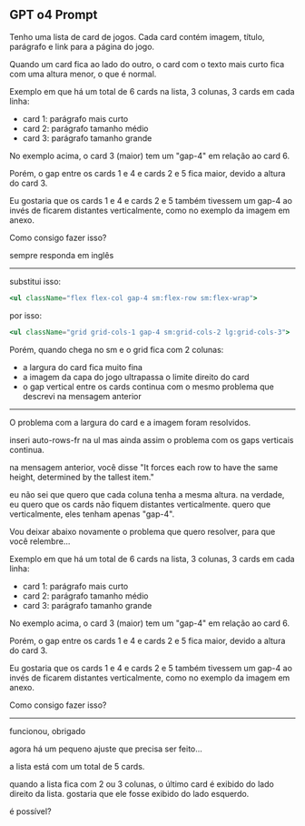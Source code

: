 ## GPT o4 Prompt

Tenho uma lista de card de jogos. Cada card contém imagem, título, parágrafo e link para a página do jogo. 

Quando um card fica ao lado do outro, o card com o texto mais curto fica com uma altura menor, o que é normal. 

Exemplo em que há um total de 6 cards na lista, 3 colunas, 3 cards em cada linha:

- card 1: parágrafo mais curto
- card 2: parágrafo tamanho médio
- card 3: parágrafo tamanho grande

No exemplo acima, o card 3 (maior) tem um "gap-4" em relação ao card 6. 

Porém, o gap entre os cards 1 e 4 e cards 2 e 5 fica maior, devido a altura do card 3. 

Eu gostaria que os cards 1 e 4 e cards 2 e 5 também tivessem um gap-4 ao invés de ficarem distantes verticalmente, como no exemplo da imagem em anexo. 

Como consigo fazer isso?

sempre responda em inglês

---

substitui isso: 

```jsx
<ul className="flex flex-col gap-4 sm:flex-row sm:flex-wrap">
```

por isso: 

```jsx
<ul className="grid grid-cols-1 gap-4 sm:grid-cols-2 lg:grid-cols-3">
```

Porém, quando chega no sm e o grid fica com 2 colunas: 

- a largura do card fica muito fina
- a imagem da capa do jogo ultrapassa o limite direito do card
- o gap vertical entre os cards continua com o mesmo problema que descrevi na mensagem anterior

---

O problema com a largura do card e a imagem foram resolvidos. 

inseri auto-rows-fr na ul mas ainda assim o problema com os gaps verticais continua. 

na mensagem anterior, você disse "It forces each row to have the same height, determined by the tallest item."

eu não sei que quero que cada coluna tenha a mesma altura. na verdade, eu quero que os cards não fiquem distantes verticalmente. quero que verticalmente, eles tenham apenas "gap-4". 

Vou deixar abaixo novamente o problema que quero resolver, para que você relembre...

Exemplo em que há um total de 6 cards na lista, 3 colunas, 3 cards em cada linha:

- card 1: parágrafo mais curto
- card 2: parágrafo tamanho médio
- card 3: parágrafo tamanho grande

No exemplo acima, o card 3 (maior) tem um "gap-4" em relação ao card 6. 

Porém, o gap entre os cards 1 e 4 e cards 2 e 5 fica maior, devido a altura do card 3. 

Eu gostaria que os cards 1 e 4 e cards 2 e 5 também tivessem um gap-4 ao invés de ficarem distantes verticalmente, como no exemplo da imagem em anexo. 

Como consigo fazer isso?

---

funcionou, obrigado

agora há um pequeno ajuste que precisa ser feito...

a lista está com um total de 5 cards. 

quando a lista fica com 2 ou 3 colunas, o último card é exibido do lado direito da lista. gostaria que ele fosse exibido do lado esquerdo.

é possível?
